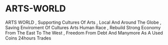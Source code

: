 # ARTS-WORLD
ARTS WORLD , Supporting Cultures Of Arts , Local And Around The Globe , Saving Enviroment Of Cultures Arts Human Race , Rebuild Strong Economy From The East To The West , Freedom From Debt And Manymore As A Used Coins 24hours Trades 
